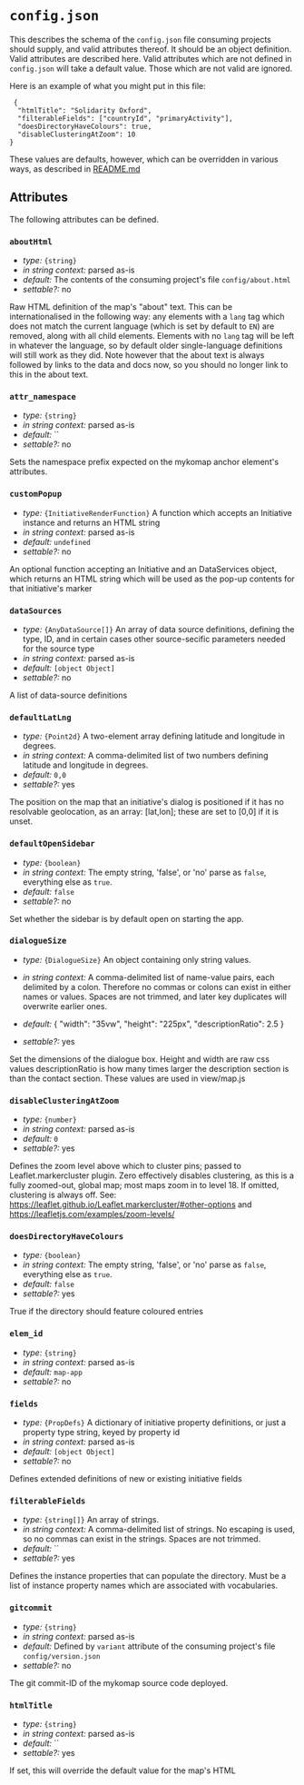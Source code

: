 
# `config.json`

This describes the schema of the `config.json` file consuming projects should supply,
and valid attributes thereof. It should be an object definition. Valid attributes are
described here. Valid attributes which are not defined in `config.json` will take a
default value. Those which are not valid are ignored.

Here is an example of what you might put in this file:

```
 {
  "htmlTitle": "Solidarity Oxford",
  "filterableFields": ["countryId", "primaryActivity"],
  "doesDirectoryHaveColours": true,
  "disableClusteringAtZoom": 10
}
```

These values are defaults, however, which can be overridden in various ways,
as described in [README.md](README.md)

## Attributes

The following attributes can be defined.


### `aboutHtml`

- *type:* `{string}` 
- *in string context:* parsed as-is
- *default:* The contents of the consuming project's file `config/about.html`
- *settable?:* no

Raw HTML definition of the map's "about" text. This can be internationalised in the following way: any elements with a `lang` tag which does not match the current language (which is set by default to `EN`) are removed, along with all child elements. Elements with no `lang` tag will be left in whatever the language, so by default older single-language definitions will still work as they did. Note however that the about text is always followed by links to the data and docs now, so you should no longer link to this in the about text.




### `attr_namespace`

- *type:* `{string}` 
- *in string context:* parsed as-is
- *default:* ``
- *settable?:* no

Sets the namespace prefix expected on the mykomap anchor element's attributes.




### `customPopup`

- *type:* `{InitiativeRenderFunction}` A function which accepts an Initiative instance and returns an HTML string
- *in string context:* parsed as-is
- *default:* `undefined`
- *settable?:* no

An optional function accepting an Initiative and an DataServices object, which returns an HTML string which will be used as the pop-up contents for that initiative's marker




### `dataSources`

- *type:* `{AnyDataSource[]}` An array of data source definitions, defining the type, ID, and in certain cases other source-secific parameters needed for the source type
- *in string context:* parsed as-is
- *default:* `[object Object]`
- *settable?:* no

A list of data-source definitions




### `defaultLatLng`

- *type:* `{Point2d}` A two-element array defining latitude and longitude in degrees.
- *in string context:* A comma-delimited list of two numbers defining latitude and longitude in degrees.
- *default:* `0,0`
- *settable?:* yes

The position on the map that an initiative's dialog is positioned if it has no resolvable geolocation, as an array: [lat,lon]; these are set to [0,0] if it is unset.




### `defaultOpenSidebar`

- *type:* `{boolean}` 
- *in string context:* The empty string, 'false', or 'no' parse as `false`, everything else as `true`.
- *default:* `false`
- *settable?:* no

Set whether the sidebar is by default open on starting the app.




### `dialogueSize`

- *type:* `{DialogueSize}` An object containing only string values.
- *in string context:* A comma-delimited list of name-value pairs, each delimited by a colon. Therefore no commas or colons can exist in either names or values. Spaces are not trimmed, and later key duplicates will overwrite earlier ones.
- *default:* 
{
  "width": "35vw",
  "height": "225px",
  "descriptionRatio": 2.5
}

- *settable?:* yes

Set the dimensions of the dialogue box. Height and width are raw css values descriptionRatio is how many times larger the description section is than the contact section. These values are used in view/map.js




### `disableClusteringAtZoom`

- *type:* `{number}` 
- *in string context:* parsed as-is
- *default:* `0`
- *settable?:* yes

Defines the zoom level above which to cluster pins; passed to Leaflet.markercluster plugin. Zero effectively disables clustering, as this is a fully zoomed-out, global map; most maps zoom in to level 18. If omitted, clustering is always off.  See: https://leaflet.github.io/Leaflet.markercluster/#other-options and https://leafletjs.com/examples/zoom-levels/




### `doesDirectoryHaveColours`

- *type:* `{boolean}` 
- *in string context:* The empty string, 'false', or 'no' parse as `false`, everything else as `true`.
- *default:* `false`
- *settable?:* yes

True if the directory should feature coloured entries




### `elem_id`

- *type:* `{string}` 
- *in string context:* parsed as-is
- *default:* `map-app`
- *settable?:* no






### `fields`

- *type:* `{PropDefs}` A dictionary of initiative property definitions, or just a property type string, keyed by property id
- *in string context:* parsed as-is
- *default:* `[object Object]`
- *settable?:* no

Defines extended definitions of new or existing initiative fields




### `filterableFields`

- *type:* `{string[]}` An array of strings.
- *in string context:* A comma-delimited list of strings. No escaping is used, so no commas can exist in the strings. Spaces are not trimmed.
- *default:* ``
- *settable?:* yes

Defines the instance properties that can populate the directory. Must be a list of instance property names which are associated with vocabularies.




### `gitcommit`

- *type:* `{string}` 
- *in string context:* parsed as-is
- *default:* Defined by `variant` attribute of the consuming project's file `config/version.json`
- *settable?:* no

The git commit-ID of the mykomap source code deployed.




### `htmlTitle`

- *type:* `{string}` 
- *in string context:* parsed as-is
- *default:* ``
- *settable?:* yes

If set, this will override the default value for the map's HTML <title> tag.




### `initialBounds`

- *type:* `{Box2d}` [[latitude, longitude],[latitude, longitude]] - A two-element array of two-element arrays of numbers, defining two pairs of latitude and longitudes in degrees. May be undefined.
- *in string context:* A comma-delimited list of four numbers defining two latitude and longitude pairs, in degrees.
- *default:* `undefined`
- *settable?:* yes

The initial bounds of the map as an array: [[n1,e1],[n2,e2]]; these are chosen automatically if this is unset




### `language`

- *type:* `{string}` 
- *in string context:* parsed as-is
- *default:* `EN`
- *settable?:* yes

The language to use for internationalised text. Must be one of those listed in `languages`, or it will be set to the first language code in `languages`. Will be upcased if not already.




### `languages`

- *type:* `{string[]}` An array of strings.
- *in string context:* A comma-delimited list of strings. No escaping is used, so no commas can exist in the strings. Spaces are not trimmed.
- *default:* 
[
  "EN"
]

- *settable?:* no

An array of supported languages which can be used for internationalised text. Should not be empty, and all codes should be upper case. Any other language code used will be replaced with the first in this list. A phrases for the first code will also used as a fallback if an individual phrase is missing.




### `logo`

- *type:* `{string}` 
- *in string context:* parsed as-is
- *default:* `undefined`
- *settable?:* yes

If set this will display the logo of the organisation. This takes in a link to a logo image loaded into an HTML <image>




### `mapAttribution`

- *type:* `{string}` 
- *in string context:* parsed as-is
- *default:* `Map data &copy; <a href="http://openstreetmap.org">OpenStreetMap</a> contributors, <a href="http://creativecommons.org/licenses/by-sa/2.0/">CC-BY-SA</a> | Powered by <a href="https://www.geoapify.com/">Geoapify</a>`
- *settable?:* no

the attribution message to put at the bottom of the map




### `maxZoomOnGroup`

- *type:* `{number}` 
- *in string context:* parsed as-is
- *default:* `18`
- *settable?:* yes

The maximum zoom in that can happen when selecting any particular group in directory, if 0 does no zooming. Defaults to 18 and auto decides best max zoom




### `maxZoomOnOne`

- *type:* `{number}` 
- *in string context:* parsed as-is
- *default:* `18`
- *settable?:* yes

The maximum zoom in that can happen when selecting an initiative, if 0 does no zooming. Defaults to 18 and auto decides best max zoom




### `maxZoomOnSearch`

- *type:* `{number}` 
- *in string context:* parsed as-is
- *default:* `18`
- *settable?:* yes

The maximum zoom in that can happen when searching any particular group, if 0 does no zooming. Defaults to 18 and auto decides best max zoom




### `mykoMapVersion`

- *type:* `{string}` 
- *in string context:* parsed as-is
- *default:* Defined by `variant` attribute of the consuming project's file `config/version.json`
- *settable?:* no

The git tag of the mykomap source code deployed.




### `noLodCache`

- *type:* `{boolean}` 
- *in string context:* The empty string, 'false', or 'no' parse as `false`, everything else as `true`.
- *default:* True
- *settable?:* yes

Responses to SPARQL queries will normally be cached in /services/locCache.txt if this option is false or absent, with the aim of speeding up map loading time.The cache file is only updated if the static linked data's top-level index.rdf file is newer than the cache's timestamp. But if this option is set to true, this cache is disabled and a query is made each time the map is loaded.




### `searchedFields`

- *type:* `{string[]}` An array of strings.
- *in string context:* A comma-delimited list of strings. No escaping is used, so no commas can exist in the strings. Spaces are not trimmed.
- *default:* `name`
- *settable?:* yes

A list of fields that are looked at when using the search function. Valid values for this parameter are 'name', 'uri', and any custom field names supplied in the configuration.
If non-valid values are passed, the app will fail silently (no errors will be produced)
The default values are 'name'
Users can pass single arguments and multiple arguments, separated with a comma
Passing multiple values example: https://dev.ica.solidarityeconomy.coop/?searchedFields=regorg,otherActivities
Passing a single value example: https://dev.ica.solidarityeconomy.coop/?searchedFields=regorg

The search functionality works by creating a 'searchstr' string parameter for every initiative,this is populated using the values from the fields of the initiative (only the fields specified in the 'searchedFields' parameter are used)
Currently the field values added to the 'searchstr' parameter are concatenated (without spacing) to each other.
The 'searchstr' is then converted into uppercase. No other string transformations are currently applied
When a user uses the mykomap search the entered text will be converted into uppercase as well. If the searched text is included anywhere in the 'searchstr' value, the initiative is added to the results.




### `servicesPath`

- *type:* `{string}` 
- *in string context:* parsed as-is
- *default:* `services/`
- *settable?:* no

Preset location of the data source script(s).




### `showAboutPanel`

- *type:* `{boolean}` 
- *in string context:* The empty string, 'false', or 'no' parse as `false`, everything else as `true`.
- *default:* `true`
- *settable?:* yes

If true this will load the datasets panel




### `showDatasetsPanel`

- *type:* `{boolean}` 
- *in string context:* The empty string, 'false', or 'no' parse as `false`, everything else as `true`.
- *default:* `true`
- *settable?:* yes

If true this will load the datasets panel




### `showDirectoryPanel`

- *type:* `{boolean}` 
- *in string context:* The empty string, 'false', or 'no' parse as `false`, everything else as `true`.
- *default:* `true`
- *settable?:* yes

If true this will load the datasets panel




### `showSearchPanel`

- *type:* `{boolean}` 
- *in string context:* The empty string, 'false', or 'no' parse as `false`, everything else as `true`.
- *default:* `true`
- *settable?:* yes

If true this will load the datasets panel




### `sidebarButtonColour`

- *type:* `{string}` 
- *in string context:* parsed as-is
- *default:* `#39cccc`
- *settable?:* no

Set the css background-colour attribute for the open sidebar button. Defaults to teal




### `tileUrl`

- *type:* `{string}` 
- *in string context:* parsed as-is
- *default:* uses the OSM standard tile maps if nothing is provided
- *settable?:* no

the tile map url




### `timestamp`

- *type:* `{string}` 
- *in string context:* parsed as-is
- *default:* Defined by `variant` attribute of the consuming project's file `config/version.json`
- *settable?:* no

A timestamp string indicating when this application was deployed.




### `variant`

- *type:* `{string}` 
- *in string context:* parsed as-is
- *default:* Defined by `variant` attribute of the consuming project's file `config/version.json`
- *settable?:* no

The name of the variant used to generate this map application.




### `vocabularies`

- *type:* `{AnyVocabSource[]}` An array of vocab source definitions, defining a SPARQL endpoint URL, a default graph URI, and an index of vocabulary URIs to their prefixes - which must be unique to the whole array.
- *in string context:* parsed as-is
- *default:* No vocabs are queried if nothing is provided
- *settable?:* no

Specifies the vocabularies to obtain via SPARQL query for use in `fields`




